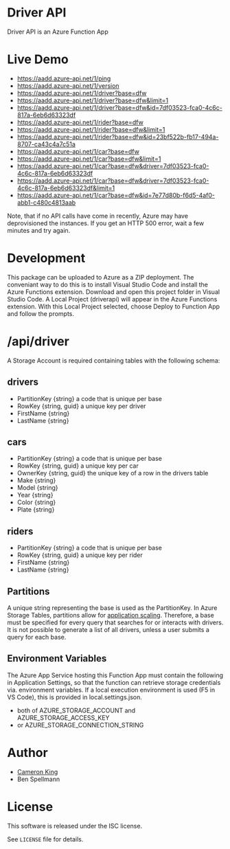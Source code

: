 # Driver API

Driver API is an Azure Function App

# Live Demo

- https://aadd.azure-api.net/1/ping
- https://aadd.azure-api.net/1/version
- https://aadd.azure-api.net/1/driver?base=dfw
- https://aadd.azure-api.net/1/driver?base=dfw&limit=1
- https://aadd.azure-api.net/1/driver?base=dfw&id=7df03523-fca0-4c6c-817a-6eb6d63323df
- https://aadd.azure-api.net/1/rider?base=dfw
- https://aadd.azure-api.net/1/rider?base=dfw&limit=1
- https://aadd.azure-api.net/1/rider?base=dfw&id=23bf522b-fb17-494a-8707-ca43c4a7c51a
- https://aadd.azure-api.net/1/car?base=dfw
- https://aadd.azure-api.net/1/car?base=dfw&limit=1
- https://aadd.azure-api.net/1/car?base=dfw&driver=7df03523-fca0-4c6c-817a-6eb6d63323df
- https://aadd.azure-api.net/1/car?base=dfw&driver=7df03523-fca0-4c6c-817a-6eb6d63323df&limit=1
- https://aadd.azure-api.net/1/car?base=dfw&id=7e77d80b-f6d5-4af0-abb1-c480c4813aab

Note, that if no API calls have come in recently, Azure may have deprovisioned the 
instances.  If you get an HTTP 500 error, wait a few minutes and try again.

# Development

This package can be uploaded to Azure as a ZIP deployment.  The conveniant
way to do this is to install Visual Studio Code and install the Azure 
Functions extension.  Download and open this project folder in Visual 
Studio Code.  A Local Project (driverapi) will appear in the Azure 
Functions extension.  With this Local Project selected, choose Deploy 
to Function App and follow the prompts.

# /api/driver

A Storage Account is required containing tables with the following schema:

## drivers

- PartitionKey {string} a code that is unique per base
- RowKey {string, guid} a unique key per driver
- FirstName {string}
- LastName {string}

## cars

- PartitionKey {string} a code that is unique per base
- RowKey {string, guid} a unique key per car
- OwnerKey {string, guid} the unique key of a row in the drivers table
- Make {string}
- Model {string}
- Year {string}
- Color {string}
- Plate {string}

## riders

- PartitionKey {string} a code that is unique per base
- RowKey {string, guid} a unique key per rider
- FirstName {string}
- LastName {string}

## Partitions

A unique string representing the base is used as the PartitionKey.  In Azure
Storage Tables, partitions allow for [application scaling](https://docs.microsoft.com/en-us/rest/api/storageservices/designing-a-scalable-partitioning-strategy-for-azure-table-storage).
Therefore, a base must be specified for every query that searches for or interacts 
with drivers.  It is not possible to generate a list of all drivers, unless a
user submits a query for each base.

## Environment Variables

The Azure App Service hosting this Function App must contain the following
in Application Settings, so that the function can retrieve storage credentials via.
environment variables.  If a local execution environment is used (F5 in VS Code), 
this is provided in local.settings.json.

- both of AZURE_STORAGE_ACCOUNT and AZURE_STORAGE_ACCESS_KEY
- or AZURE_STORAGE_CONNECTION_STRING
    
# Author

- [Cameron King](http://cameronking.me)
- Ben Spellmann

# License

This software is released under the ISC license.

See `LICENSE` file for details.
